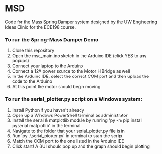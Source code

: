# MSD
Code for the Mass Spring Damper system designed by the UW Engineering Ideas Clinic for the ECE198 course.

### To run the Spring-Mass Damper Demo
1. Clone this repository
2. Open the msd_main.ino sketch in the Arduino IDE (click YES to any popups)
3. Connect your laptop to the Arduino
4. Connect a 12V power source to the Motor H Bridge as well
4. In the Arduino IDE, select the correct COM port and then upload the code to the Arduino
5. At this point the motor should begin moving 

### To run the serial_plotter.py script on a Windows system:
1. Install Python if you haven't already
2. Open up a Windows PowerShell terminal as administrator
3. Install the serial & matplotlib module by running 'py -m pip install pyserial matplotlib' in the terminal
4. Navigate to the folder that your serial_plotter.py file is in
5. Run 'py .\serial_plotter.py' in terminal to start the script
6. Match the COM port to the one listed in the Arduino IDE
7. Click start! A GUI should pop up and the graph should begin plotting